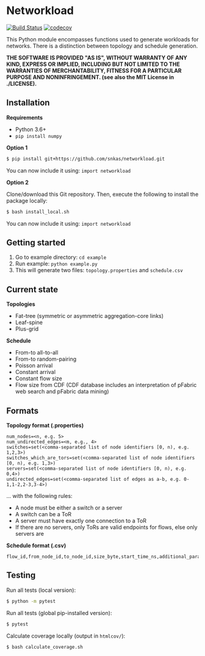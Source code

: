 # Networkload

[![Build Status](https://travis-ci.org/snkas/networkload.svg?branch=master)](https://travis-ci.org/snkas/networkload) [![codecov](https://codecov.io/gh/snkas/networkload/branch/master/graph/badge.svg)](https://codecov.io/gh/snkas/networkload)

This Python module encompasses functions used to generate workloads for networks. There is a distinction between topology and schedule generation.

**THE SOFTWARE IS PROVIDED "AS IS", WITHOUT WARRANTY OF ANY KIND, EXPRESS OR IMPLIED, INCLUDING BUT NOT LIMITED TO THE WARRANTIES OF MERCHANTABILITY, FITNESS FOR A PARTICULAR PURPOSE AND NONINFRINGEMENT. (see also the MIT License in ./LICENSE).**


## Installation

**Requirements**
* Python 3.6+
* `pip install numpy`

**Option 1**

```bash
$ pip install git+https://github.com/snkas/networkload.git
```

You can now include it using: `import networkload`

**Option 2**

Clone/download this Git repository. Then, execute the following to install the package locally:

```bash
$ bash install_local.sh
```

You can now include it using: `import networkload`


## Getting started

1. Go to example directory: `cd example`
2. Run example: `python example.py`
3. This will generate two files: `topology.properties` and `schedule.csv`


## Current state

**Topologies**
* Fat-tree (symmetric or asymmetric aggregation-core links)
* Leaf-spine
* Plus-grid

**Schedule**
* From-to all-to-all
* From-to random-pairing
* Poisson arrival
* Constant arrival
* Constant flow size
* Flow size from CDF (CDF database includes an interpretation of pFabric web search and pFabric data mining)


## Formats

**Topology format (.properties)**
```
num_nodes=<n, e.g. 5>
num_undirected_edges=<m, e.g., 4>
switches=set(<comma-separated list of node identifiers [0, n), e.g. 1,2,3>)
switches_which_are_tors=set(<comma-separated list of node identifiers [0, n), e.g. 1,3>)
servers=set(<comma-separated list of node identifiers [0, n), e.g. 0,4>)
undirected_edges=set(<comma-separated list of edges as a-b, e.g. 0-1,1-2,2-3,3-4>)
```

... with the following rules:
* A node must be either a switch or a server
* A switch can be a ToR
* A server must have exactly one connection to a ToR
* If there are no servers, only ToRs are valid endpoints for flows, else only servers are

**Schedule format (.csv)**
```
flow_id,from_node_id,to_node_id,size_byte,start_time_ns,additional_parameters,metadata
```


## Testing

Run all tests (local version):
```bash
$ python -m pytest
```

Run all tests (global pip-installed version):
```bash
$ pytest
```

Calculate coverage locally (output in `htmlcov/`):
```bash
$ bash calculate_coverage.sh
```
